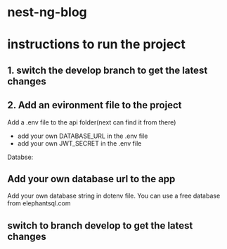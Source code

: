 # nest-ng-blog
# instructions to run the project
## 1. switch the develop branch to get the latest changes
## 2. Add an evironment file to the project
Add a .env file to the api folder(next can find it from there)
 - add your own DATABASE_URL in the .env file
 - add your own JWT_SECRET in the .env file


Databse:
## Add your own database url to the app
Add your own database string in dotenv file. You can use a free database from elephantsql.com

## switch to branch develop to get the latest changes
